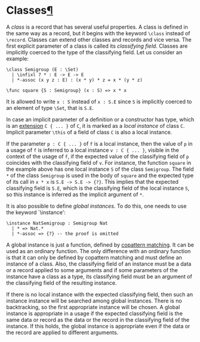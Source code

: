 <h1 id="classes">Classes<a class="headerlink" href="#classes" title="Permanent link">&para;</a></h1>

A _class_ is a record that has several useful properties.
A class is defined in the same way as a record, but it begins with the keyword `\class` instead of `\record`.
Classes can extend other classes and records and vice versa.
The first explicit parameter of a class is called its _classifying field_.
Classes are implicitly coerced to the type of the classifying field.
Let us consider an example:

```arend
\class Semigroup (E : \Set)
  | \infixl 7 * : E -> E -> E
  | *-assoc (x y z : E) : (x * y) * z = x * (y * z)

\func square {S : Semigroup} (x : S) => x * x
```

It is allowed to write `x : S` instead of `x : S.E` since `S` is implicitly coerced to an element of type `\Set`, that is `S.E`.

In case an implicit parameter of a definition or a constructor has type, which is an [extension](/language-reference/expressions/class-ext) `C { ... }` of `C`,
it is marked as a _local instance_ of class `C`. Implicit parameter `\this` of a field of class `C` is also a local instance. 


If the parameter `p : C { ... }` of `f` is a local instance, then the value of `p` in a usage of `f` is inferred to 
a local instance `v : C { ... }`, visible in the context of the usage of `f`, if the expected value of the classifying
field of `p` coincides with the classifying field of `v`. 
For instance, the function `square` in the example above has one local instance `S` of the class `Semigroup`. The field
`*` of the class `Semigroup` is used in the body of `square` and the expected type of its call in `x * x` is 
`S.E -> S.E -> {?}`. This implies that the expected classifying field is `S.E`, which is the classifying field of the
local instance `S`, so this instance is inferred as the implicit argument of `*`.

It is also possible to define _global instances_.
To do this, one needs to use the keyword `\instance':

```arend
\instance NatSemigroup : Semigroup Nat
  | * => Nat.*
  | *-assoc => {?} -- the proof is omitted
```

A global instance is just a function, defined by [copattern matching](/language-reference/definitions/functions/#copattern-matching).
It can be used as an ordinary function.
The only difference with an ordinary function is that it can only be defined by copattern matching and must define an
instance of a class.
Also, the classifying field of an instance must be a data or a record applied to some arguments and if some parameters
of the instance have a class as a type, its classifying field must be an argument of the classifying field of the 
resulting instance.

If there is no local instance with the expected classifying field, then such an instance instance will be searched among
global instances.
There is no backtracking, so the first appropriate instance will be chosen.
A global instance is appropriate in a usage if the expected classifying field is the same data or record
as the data or the record in the classifying field of the instance. If this holds, the global instance
is appropriate even if the data or the record are applied to different arguments.
